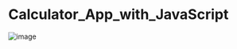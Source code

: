 # Calculator_App_with_JavaScript
![image](https://github.com/MichaelTong151/-Calculator_App_with_JavaScript/assets/147559650/d70dd0b4-939c-490f-a2d9-cb33cbd2705b)
